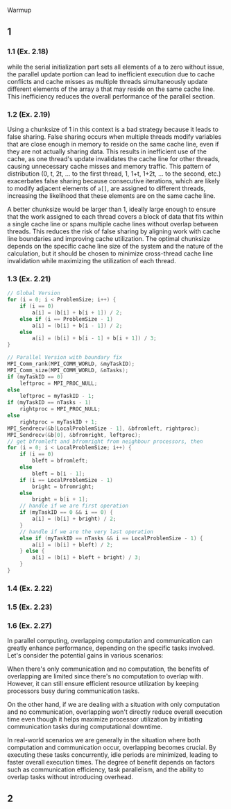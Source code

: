 Warmup 
## 1
### 1.1 (Ex. 2.18)
while the serial initialization part sets all elements of a to zero without issue, the parallel update portion can lead to inefficient execution due to cache conflicts and cache misses as multiple threads simultaneously update different elements of the array a that may reside on the same cache line. This inefficiency reduces the overall performance of the parallel section.
### 1.2 (Ex. 2.19)
Using a chunksize of 1 in this context is a bad strategy because it leads to false sharing. False sharing occurs when multiple threads modify variables that are close enough in memory to reside on the same cache line, even if they are not actually sharing data. This results in inefficient use of the cache, as one thread's update invalidates the cache line for other threads, causing unnecessary cache misses and memory traffic. This pattern of distribution (0, t, 2t, ... to the first thread, 1, 1+t, 1+2t, ... to the second, etc.) exacerbates false sharing because consecutive iterations, which are likely to modify adjacent elements of `a[]`, are assigned to different threads, increasing the likelihood that these elements are on the same cache line.

A better chunksize would be larger than 1, ideally large enough to ensure that the work assigned to each thread covers a block of data that fits within a single cache line or spans multiple cache lines without overlap between threads. This reduces the risk of false sharing by aligning work with cache line boundaries and improving cache utilization. The optimal chunksize depends on the specific cache line size of the system and the nature of the calculation, but it should be chosen to minimize cross-thread cache line invalidation while maximizing the utilization of each thread.

### 1.3 (Ex. 2.21)
```c
// Global Version
for (i = 0; i < ProblemSize; i++) {
    if (i == 0)
        a[i] = (b[i] + b[i + 1]) / 2;
    else if (i == ProblemSize - 1)
        a[i] = (b[i] + b[i - 1]) / 2;
    else
        a[i] = (b[i] + b[i - 1] + b[i + 1]) / 3;
}

// Parallel Version with boundary fix
MPI_Comm_rank(MPI_COMM_WORLD, &myTaskID);
MPI_Comm_size(MPI_COMM_WORLD, &nTasks);
if (myTaskID == 0)
    leftproc = MPI_PROC_NULL;
else
    leftproc = myTaskID - 1;
if (myTaskID == nTasks - 1)
    rightproc = MPI_PROC_NULL;
else
    rightproc = myTaskID + 1;
MPI_Sendrecv(&b[LocalProblemSize - 1], &bfromleft, rightproc);
MPI_Sendrecv(&b[0], &bfromright, leftproc);
// get bfromleft and bfromright from neighbour processors, then
for (i = 0; i < LocalProblemSize; i++) {
    if (i == 0)
        bleft = bfromleft;
    else
        bleft = b[i - 1];
    if (i == LocalProblemSize - 1)
        bright = bfromright;
    else
        bright = b[i + 1];
    // handle if we are first operation
    if (myTaskID == 0 && i == 0) {
        a[i] = (b[i] + bright) / 2;
    }
    // handle if we are the very last operation
    else if (myTaskID == nTasks && i == LocalProblemSize - 1) {
        a[i] = (b[i] + bleft) / 2;
    } else {
        a[i] = (b[i] + bleft + bright) / 3;
    }
}
```
### 1.4 (Ex. 2.22)
### 1.5 (Ex. 2.23)
### 1.6 (Ex. 2.27)
In parallel computing, overlapping computation and communication can greatly enhance performance, depending on the specific tasks involved. Let's consider the potential gains in various scenarios:

When there's only communication and no computation, the benefits of overlapping are limited since there's no computation to overlap with. However, it can still ensure efficient resource utilization by keeping processors busy during communication tasks.

On the other hand, if we are dealing with a situation with only computation and no communication, overlapping won't directly reduce overall execution time even though it helps maximize processor utilization by initiating communication tasks during computational downtime.

In real-world scenarios we are generally in the situation where both computation and communication occur, overlapping becomes crucial. By executing these tasks concurrently, idle periods are minimized, leading to faster overall execution times. The degree of benefit depends on factors such as communication efficiency, task parallelism, and the ability to overlap tasks without introducing overhead.
## 2
